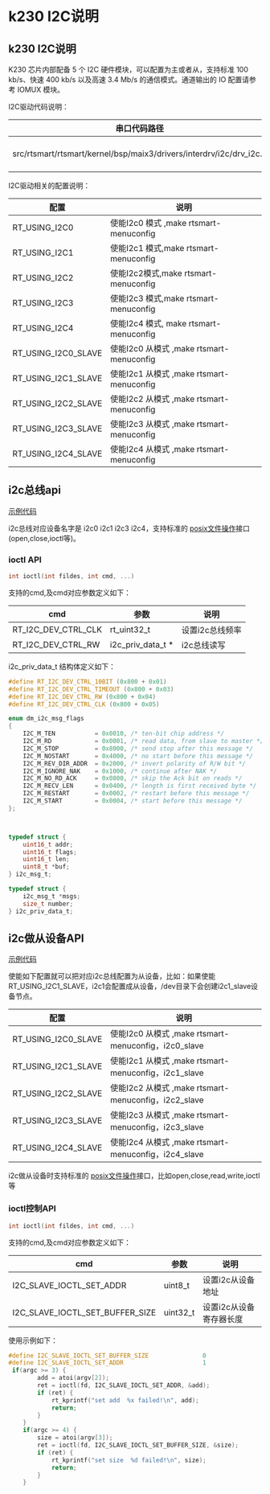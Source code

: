 
# k230 I2C说明

## k230 I2C说明

K230 芯片内部配备 5 个 I2C 硬件模块，可以配置为主或者从，支持标准 100 kb/s、快速 400 kb/s 以及高速 3.4 Mb/s 的通信模式。通道输出的 IO 配置请参考 IOMUX 模块。

I2C驱动代码说明：

| 串口代码路径                                                 | 说明                      |
| ------------------------------------------------------------ | -------|
| src/rtsmart/rtsmart/kernel/bsp/maix3/drivers/interdrv/i2c/drv_i2c.c | k230 I2C 驱动             |

I2C驱动相关的配置说明：

| 配置                   | 说明                                      |
| ---------------------- | ----------------------------------------- |
| RT_USING_I2C0          | 使能I2c0 模式 ,make rtsmart-menuconfig   |
| RT_USING_I2C1 | 使能I2c1 模式,make rtsmart-menuconfig    |
| RT_USING_I2C2 | 使能I2c2模式,make rtsmart-menuconfig     |
| RT_USING_I2C3 | 使能I2c3 模式,make rtsmart-menuconfig    |
| RT_USING_I2C4 | 使能I2c4 模式, make rtsmart-menuconfig |
| RT_USING_I2C0_SLAVE | 使能I2c0 从模式 ,make rtsmart-menuconfig |
| RT_USING_I2C1_SLAVE | 使能I2c1 从模式 ,make rtsmart-menuconfig |
| RT_USING_I2C2_SLAVE | 使能I2c2 从模式 ,make rtsmart-menuconfig |
| RT_USING_I2C3_SLAVE | 使能I2c3 从模式 ,make rtsmart-menuconfig |
| RT_USING_I2C4_SLAVE | 使能I2c4 从模式 ,make rtsmart-menuconfig |

## i2c总线api

[示例代码](../../app_develop_guide/drivers/i2c.md#示例1)

i2c总线对应设备名字是 i2c0 i2c1 i2c3 i2c4，支持标准的 [posix文件操作](https://www.rt-thread.org/document/site/#/rt-thread-version/rt-thread-standard/programming-manual/filesystem/filesystem?id=%e6%96%87%e4%bb%b6%e7%ae%a1%e7%90%86)接口(open,close,ioctl等)。

### ioctl API

```c
int ioctl(int fildes, int cmd, ...)
```

支持的cmd,及cmd对应参数定义如下：

| cmd                 | 参数              | 说明            |
| ------------------- | ----------------- | --------------- |
| RT_I2C_DEV_CTRL_CLK | rt_uint32_t       | 设置i2c总线频率 |
| RT_I2C_DEV_CTRL_RW  | i2c_priv_data_t * | i2c总线读写     |

i2c_priv_data_t  结构体定义如下：

```c
#define RT_I2C_DEV_CTRL_10BIT (0x800 + 0x01)
#define RT_I2C_DEV_CTRL_TIMEOUT (0x800 + 0x03)
#define RT_I2C_DEV_CTRL_RW (0x800 + 0x04)
#define RT_I2C_DEV_CTRL_CLK (0x800 + 0x05)

enum dm_i2c_msg_flags
{
    I2C_M_TEN           = 0x0010, /* ten-bit chip address */
    I2C_M_RD            = 0x0001, /* read data, from slave to master */
    I2C_M_STOP          = 0x8000, /* send stop after this message */
    I2C_M_NOSTART       = 0x4000, /* no start before this message */
    I2C_M_REV_DIR_ADDR  = 0x2000, /* invert polarity of R/W bit */
    I2C_M_IGNORE_NAK    = 0x1000, /* continue after NAK */
    I2C_M_NO_RD_ACK     = 0x0800, /* skip the Ack bit on reads */
    I2C_M_RECV_LEN      = 0x0400, /* length is first received byte */
    I2C_M_RESTART       = 0x0002, /* restart before this message */
    I2C_M_START         = 0x0004, /* start before this message */
};



typedef struct {
    uint16_t addr;
    uint16_t flags;
    uint16_t len;
    uint8_t *buf;
} i2c_msg_t;

typedef struct {
    i2c_msg_t *msgs;
    size_t number;
} i2c_priv_data_t;
```

## i2c做从设备API

[示例代码](../../app_develop_guide/drivers/i2c.md#示例2)

使能如下配置就可以把对应i2c总线配置为从设备，比如：如果使能RT_USING_I2C1_SLAVE，i2c1会配置成从设备，/dev目录下会创建i2c1_slave设备节点。

| 配置                | 说明                                                 |
| ------------------- | ---------------------------------------------------- |
| RT_USING_I2C0_SLAVE | 使能I2c0 从模式 ,make rtsmart-menuconfig，i2c0_slave |
| RT_USING_I2C1_SLAVE | 使能I2c1 从模式 ,make rtsmart-menuconfig，i2c1_slave |
| RT_USING_I2C2_SLAVE | 使能I2c2 从模式 ,make rtsmart-menuconfig，i2c2_slave |
| RT_USING_I2C3_SLAVE | 使能I2c3 从模式 ,make rtsmart-menuconfig，i2c3_slave |
| RT_USING_I2C4_SLAVE | 使能I2c4 从模式 ,make rtsmart-menuconfig，i2c4_slave |

i2c做从设备时支持标准的 [posix文件操作](https://www.rt-thread.org/document/site/#/rt-thread-version/rt-thread-standard/programming-manual/filesystem/filesystem?id=%e6%96%87%e4%bb%b6%e7%ae%a1%e7%90%86)接口，比如open,close,read,write,ioctl等

### ioctl控制API

```c
int ioctl(int fildes, int cmd, ...)
```

支持的cmd,及cmd对应参数定义如下：

| cmd                             | 参数     | 说明                    |
| ------------------------------- | -------- | ----------------------- |
| I2C_SLAVE_IOCTL_SET_ADDR        | uint8_t  | 设置i2c从设备地址       |
| I2C_SLAVE_IOCTL_SET_BUFFER_SIZE | uint32_t | 设置i2c从设备寄存器长度 |

使用示例如下：

```c
#define I2C_SLAVE_IOCTL_SET_BUFFER_SIZE               0
#define I2C_SLAVE_IOCTL_SET_ADDR                      1
 if(argc >= 3) {
        add = atoi(argv[2]);
        ret = ioctl(fd, I2C_SLAVE_IOCTL_SET_ADDR, &add);
        if (ret) {
            rt_kprintf("set add  %x failed!\n", add);
            return;
        }
    }
    if(argc >= 4) {
        size = atoi(argv[3]);
        ret = ioctl(fd, I2C_SLAVE_IOCTL_SET_BUFFER_SIZE, &size);
        if (ret) {
            rt_kprintf("set size  %d failed!\n", size);
            return;
        }
    }
```
